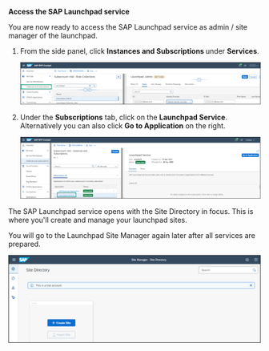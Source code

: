 <strong>Access the SAP Launchpad service</strong>
<p>You are now ready to access the SAP Launchpad service as admin / site manager of the launchpad.


1. From the side panel, click&nbsp;<strong>Instances and Subscriptions&nbsp;</strong>under <strong>Services</strong>.</p>
  
     ![](../images/Instances_and_subscriptions.png)

2. Under the <strong>Subscriptions</strong> tab, click on the <strong>Launchpad Service</strong>. Alternatively you can also click <strong>Go to Application</strong> on the right.</p>
  
     ![](../images/Go_to_application.png)

The SAP Launchpad service opens with the Site Directory in focus. This is where you'll create and manage your launchpad sites. 

You will go to the Launchpad Site Manager again later after all services are prepared.

   ![](../images/Open_site_directory.png)
     
